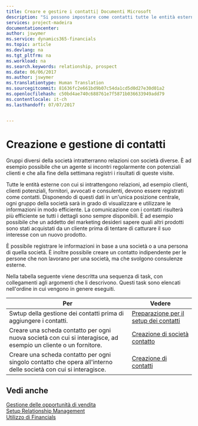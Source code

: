 ```yaml
---
title: Creare e gestire i contatti| Documenti Microsoft
description: "Si possono impostare come contatti tutte le entità esterne con cui si ha una relazione d'affari, ad esempio prospetti, clienti, fornitori e consulenti."
services: project-madeira
documentationcenter: 
author: jswymer
ms.service: dynamics365-financials
ms.topic: article
ms.devlang: na
ms.tgt_pltfrm: na
ms.workload: na
ms.search.keywords: relationship, prospect
ms.date: 06/06/2017
ms.author: jswymer
ms.translationtype: Human Translation
ms.sourcegitcommit: 81636fc2e661bd9b07c54da1cd5d0d27e30d01a2
ms.openlocfilehash: c50bd4ae740c688761e7f5871b036633949add79
ms.contentlocale: it-ch
ms.lasthandoff: 07/07/2017


---
```

# <a name="creating-and-managing-contacts"></a>Creazione e gestione di contatti
Gruppi diversi della società intratterranno relazioni con società diverse. È ad esempio possibile che un agente si incontri regolarmente con potenziali clienti e che alla fine della settimana registri i risultati di queste visite.

Tutte le entità esterne con cui si intrattengono relazioni, ad esempio clienti, clienti potenziali, fornitori, avvocati e consulenti, devono essere registrati come contatti. Disponendo di questi dati in un'unica posizione centrale, ogni gruppo della società sarà in grado di visualizzare e utilizzare le informazioni in modo efficiente. La comunicazione con i contatti risulterà più efficiente se tutti i dettagli sono sempre disponibili. È ad esempio possibile che un addetto del marketing desideri sapere quali altri prodotti sono stati acquistati da un cliente prima di tentare di catturare il suo interesse con un nuovo prodotto.

È possibile registrare le informazioni in base a una società o a una persona di quella società. È inoltre possibile creare un contatto indipendente per le persone che non lavorano per una società, ma che svolgono consulenze esterne.

Nella tabella seguente viene descritta una sequenza di task, con collegamenti agli argomenti che li descrivono. Questi task sono elencati nell'ordine in cui vengono in genere eseguiti.

| Per | Vedere |
| --- | --- |
| Swtup della gestione dei contatti prima di aggiungere i contatti. |[Preparazione per il setup dei contatti](marketing-setup-contacts.md) |
| Creare una scheda contatto per ogni nuova società con cui si interagisce, ad esempio un cliente o un fornitore. |[Creazione di società contatto](marketing-create-contact-companies.md) |
| Creare una scheda contatto per ogni singolo contatto che opera all'interno delle società con cui si interagisce. |[Creazione di contatti](marketing-create-contact-persons.md) |

## <a name="see-also"></a>Vedi anche
[Gestione delle opportunità di vendita](marketing-manage-sales-opportunities.md)  
[Setup Relationship Management](marketing-setup-marketing.md)  
[Utilizzo di Financials](ui-work-product.md)  

